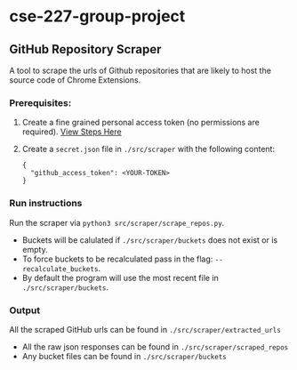 # cse-227-group-project

## GitHub Repository Scraper

A tool to scrape the urls of Github repositories that are likely to host the source code of Chrome Extensions.

### Prerequisites:

1. Create a fine grained personal access token (no permissions are required). [View Steps Here](https://docs.github.com/en/authentication/keeping-your-account-and-data-secure/managing-your-personal-access-tokens#creating-a-fine-grained-personal-access-token)
2. Create a `secret.json` file in `./src/scraper` with the following content:

   ```
   {
     "github_access_token": <YOUR-TOKEN>
   }
   ```

### Run instructions

Run the scraper via `python3 src/scraper/scrape_repos.py`.

- Buckets will be calulated if `./src/scraper/buckets` does not exist or is empty.
- To force buckets to be recalculated pass in the flag: `--recalculate_buckets`.
- By default the program will use the most recent file in `./src/scraper/buckets`.

### Output

All the scraped GitHub urls can be found in `./src/scraper/extracted_urls`

- All the raw json responses can be found in `./src/scraper/scraped_repos`
- Any bucket files can be found in `./src/scraper/buckets`
